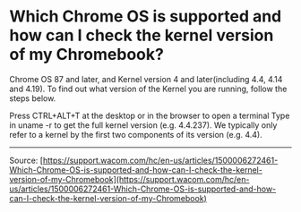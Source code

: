 # Which Chrome OS is supported and how can I check the kernel version of my Chromebook?

Chrome OS 87 and later, and Kernel version 4 and later(including 4.4, 4.14 and 4.19). To find out what version of the Kernel you are running, follow the steps below.

Press CTRL+ALT+T at the desktop or in the browser to open a terminal
Type in uname -r to get the full kernel version (e.g. 4.4.237). We typically only refer to a kernel by the first two components of its version (e.g. 4.4).

---
Source: [https://support.wacom.com/hc/en-us/articles/1500006272461-Which-Chrome-OS-is-supported-and-how-can-I-check-the-kernel-version-of-my-Chromebook](https://support.wacom.com/hc/en-us/articles/1500006272461-Which-Chrome-OS-is-supported-and-how-can-I-check-the-kernel-version-of-my-Chromebook)
